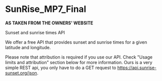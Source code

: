 # SunRise_MP7_Final

**AS TAKEN FROM THE OWNERS' WEBSITE**

Sunset and sunrise times API

We offer a free API that provides sunset and sunrise times for a given latitude and longitude.

Please note that attribution is required if you use our API. Check "Usage limits and attribution" section below for more information.
Ours is a very simple REST api, you only have to do a GET request to https://api.sunrise-sunset.org/json.
